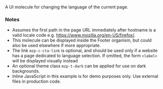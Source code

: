A UI molecule for changing the language of the current page.

### Notes
- Assumes the first path in the page URL immediately after hostname is a valid locale code e.g. https://www.mozilla.org/en-US/firefox/.
- This molecule can be displayed inside the Footer organism, but could also be used elsewhere if more appropriate.
- The link `mzp-c-cta-link` is optional, and should be used only if a website has a page dedicated to language selection. If omitted, the form `<label>` will be displayed visually instead
- An optional theme class `mzp-t-dark` can be applied for use on dark backgrounds.
- Inline JavaScript in this example is for demo purposes only. Use external files in production code.
